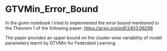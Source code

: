 # GTVMin_Error_Bound

In the given notebook I tried to implemented the error bound mentioned in the Theorem 1 of the following paper: https://arxiv.org/pdf/2403.06298

The paper provides an upper bound on the cluster-wise variability of model parameters learnt by GTVMin for Federated Learning.
